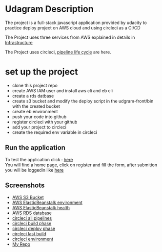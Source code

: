 # Udagram Description
The project is a full-stack javascript application provided by udacity to practice deploy project on AWS cloud and using circleci as a CI/CD <br/>

The Project uses three services from AWS explained in details in [Infrastructure](docs/Infrastructure%20description.md) <br/>

The Project uses circleci, [pipeline life cycle](docs/Pipeline%20process.md) are here. <br/>

# set up the project
- clone this project repo
- create AWS IAM user and install aws cli and eb cli
- create a rds datbase
- create s3 bucket and modify the deploy script in the udgram-front/bin with the created bucket
- create eb environment 
- push your code into github
- register circleci with your github 
- add your project to circleci
- create the required env variable in circleci 

## Run the application
To test the application click : [here](http://udagram-frontend-bucket.s3-website-us-east-1.amazonaws.com)<br>
You will find a home page, click on register and fill the form, after submition you will be loggedin like [here](/Screenshots/sign%20in%20user.png)<br>

## Screenshots
- [AWS S3 Bucket](/Screenshots/s3%20bucket.png)
- [AWS ElasticBeanstalk environment](/Screenshots/ElasticBeanstalk%20Environment.png)
- [AWS ElasticBeanstalk health](/Screenshots/ElasticBeanstalk%20Health.png)
- [AWS RDS database](/Screenshots/RDS%20Database.png)
- [circleci all pipelines](/Screenshots/all%20Pipelines.png)
- [circleci build phase](/Screenshots/Build%20Phase.png)
- [circleci deploy phase](/Screenshots/Deploy%20Phase.png)
- [circleci last build](/Screenshots/Last%20Build%20Phases.png)
- [circleci environment](/Screenshots/circleci%20Env.png)
- [My Repo](/Screenshots/udagram-main-repo.png)
